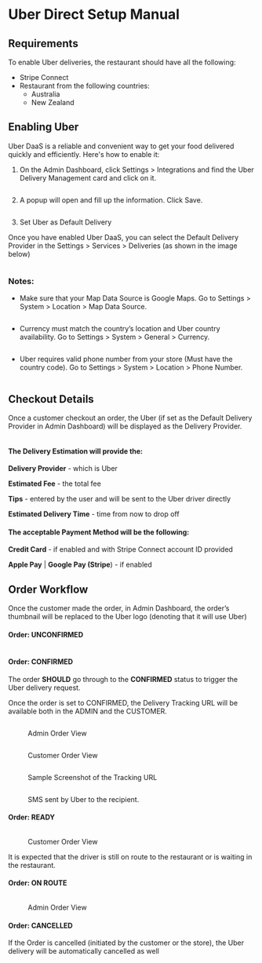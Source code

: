 # Uber Direct Setup Manual

## **Requirements**

To enable Uber deliveries, the restaurant should have all the following:

* Stripe Connect
* Restaurant from the following countries:
  * Australia
  * New Zealand

## Enabling Uber

Uber DaaS is a reliable and convenient way to get your food delivered quickly and efficiently. Here's how to enable it:

1. On the Admin Dashboard, click Settings > Integrations and find the Uber Delivery Management card and click on it.

<figure><img src="../.gitbook/assets/Untitled (1).png" alt=""><figcaption></figcaption></figure>

2. A popup will open and fill up the information. Click Save.

<figure><img src="../.gitbook/assets/Uber(2).png" alt=""><figcaption></figcaption></figure>

3. Set Uber as Default Delivery

Once you have enabled Uber DaaS, you can select the Default Delivery Provider in the Settings > Services > Deliveries (as shown in the image below)

<figure><img src="../.gitbook/assets/Uber (3).png" alt=""><figcaption></figcaption></figure>

### Notes:

* Make sure that your Map Data Source is Google Maps. Go to Settings > System > Location > Map Data Source.

<figure><img src="../.gitbook/assets/Uber Screenshot 2023-05-09 at 6.38.47 PM.png" alt=""><figcaption></figcaption></figure>

* Currency must match the country’s location and Uber country availability. Go to Settings > System > General > Currency.

<figure><img src="../.gitbook/assets/Uber Screenshot 2023-05-09 at 6.41.14 PM.png" alt=""><figcaption></figcaption></figure>

* Uber requires valid phone number from your store (Must have the country code). Go to Settings > System > Location > Phone Number.

<figure><img src="../.gitbook/assets/Uber Screenshot 2023-05-09 at 6.43.23 PM.png" alt=""><figcaption></figcaption></figure>

## Checkout Details

Once a customer checkout an order, the Uber (if set as the Default Delivery Provider in Admin Dashboard) will be displayed as the Delivery Provider.

<figure><img src="../.gitbook/assets/Screenshot 2023-05-09 at 7.06.03 PM.png" alt=""><figcaption></figcaption></figure>

#### The Delivery Estimation will provide the:

**Delivery Provider** - which is Uber

**Estimated Fee** - the total fee

**Tips** - entered by the user and will be sent to the Uber driver directly

**Estimated Delivery Time** - time from now to drop off



#### The acceptable Payment Method will be the following:

**Credit Card** - if enabled and with Stripe Connect account ID provided

**Apple Pay** | **Google Pay (Stripe**) - if enabled



## Order Workflow

Once the customer made the order, in Admin Dashboard, the order’s thumbnail will be replaced to the Uber logo (denoting that it will use Uber)

#### Order: UNCONFIRMED

<figure><img src="../.gitbook/assets/Screenshot 2023-05-09 at 7.44.43 PM.png" alt=""><figcaption></figcaption></figure>

#### Order: CONFIRMED

The order **SHOULD** go through to the **CONFIRMED** status to trigger the Uber delivery request.

Once the order is set to CONFIRMED, the Delivery Tracking URL will be available both in the ADMIN and the CUSTOMER.

<figure><img src="../.gitbook/assets/Untitled (7).png" alt=""><figcaption><p>Admin Order View</p></figcaption></figure>

<figure><img src="../.gitbook/assets/Untitled (4).png" alt=""><figcaption><p>Customer Order View</p></figcaption></figure>

<figure><img src="../.gitbook/assets/Untitled (5).png" alt=""><figcaption><p>Sample Screenshot of the Tracking URL</p></figcaption></figure>

<figure><img src="../.gitbook/assets/Untitled (6).png" alt=""><figcaption><p>SMS sent by Uber to the recipient.</p></figcaption></figure>

#### Order: READY

<figure><img src="../.gitbook/assets/Untitled (9).png" alt=""><figcaption><p>Customer Order View</p></figcaption></figure>

It is expected that the driver is still on route to the restaurant or is waiting in the restaurant.

#### Order: ON ROUTE

<figure><img src="../.gitbook/assets/Untitled (10).png" alt=""><figcaption><p>Admin Order View</p></figcaption></figure>

#### Order: CANCELLED

If the Order is cancelled (initiated by the customer or the store), the Uber delivery will be automatically cancelled as well

